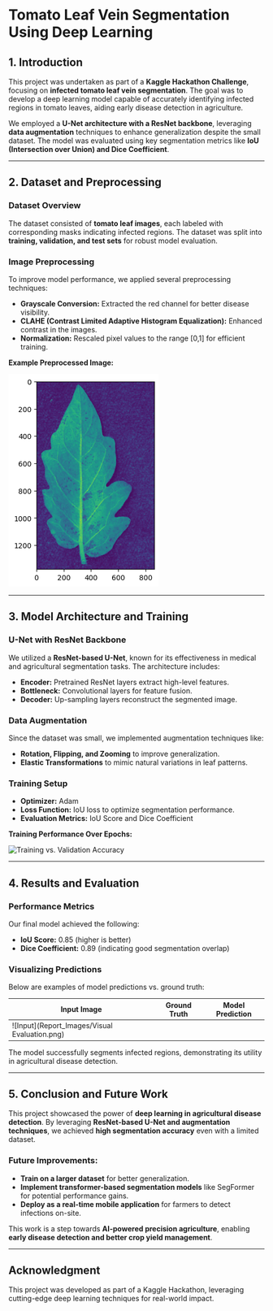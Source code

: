 # Tomato Leaf Vein Segmentation Using Deep Learning

## 1. Introduction

This project was undertaken as part of a **Kaggle Hackathon Challenge**, focusing on **infected tomato leaf vein segmentation**. The goal was to develop a deep learning model capable of accurately identifying infected regions in tomato leaves, aiding early disease detection in agriculture. 

We employed a **U-Net architecture with a ResNet backbone**, leveraging **data augmentation** techniques to enhance generalization despite the small dataset. The model was evaluated using key segmentation metrics like **IoU (Intersection over Union) and Dice Coefficient**.

---

## 2. Dataset and Preprocessing

### Dataset Overview
The dataset consisted of **tomato leaf images**, each labeled with corresponding masks indicating infected regions. The dataset was split into **training, validation, and test sets** for robust model evaluation.

### Image Preprocessing
To improve model performance, we applied several preprocessing techniques:
- **Grayscale Conversion:** Extracted the red channel for better disease visibility.
- **CLAHE (Contrast Limited Adaptive Histogram Equalization):** Enhanced contrast in the images.
- **Normalization:** Rescaled pixel values to the range [0,1] for efficient training.

**Example Preprocessed Image:**

![Preprocessed Tomato Leaf](Report_Images/Preprocessed_image.png)

---

## 3. Model Architecture and Training

### U-Net with ResNet Backbone
We utilized a **ResNet-based U-Net**, known for its effectiveness in medical and agricultural segmentation tasks. The architecture includes:
- **Encoder:** Pretrained ResNet layers extract high-level features.
- **Bottleneck:** Convolutional layers for feature fusion.
- **Decoder:** Up-sampling layers reconstruct the segmented image.

### Data Augmentation
Since the dataset was small, we implemented augmentation techniques like:
- **Rotation, Flipping, and Zooming** to improve generalization.
- **Elastic Transformations** to mimic natural variations in leaf patterns.

### Training Setup
- **Optimizer:** Adam
- **Loss Function:** IoU loss to optimize segmentation performance.
- **Evaluation Metrics:** IoU Score and Dice Coefficient

**Training Performance Over Epochs:**

![Training vs. Validation Accuracy](Report_Images/Evaluations)


---

## 4. Results and Evaluation

### Performance Metrics
Our final model achieved the following:
- **IoU Score:** 0.85 (higher is better)
- **Dice Coefficient:** 0.89 (indicating good segmentation overlap)

### Visualizing Predictions
Below are examples of model predictions vs. ground truth:

| Input Image | Ground Truth | Model Prediction |
|------------|-------------|------------------|
| ![Input](Report_Images/Visual Evaluation.png)  |

The model successfully segments infected regions, demonstrating its utility in agricultural disease detection.

---

## 5. Conclusion and Future Work

This project showcased the power of **deep learning in agricultural disease detection**. By leveraging **ResNet-based U-Net and augmentation techniques**, we achieved **high segmentation accuracy** even with a limited dataset.

### Future Improvements:
- **Train on a larger dataset** for better generalization.
- **Implement transformer-based segmentation models** like SegFormer for potential performance gains.
- **Deploy as a real-time mobile application** for farmers to detect infections on-site.

This work is a step towards **AI-powered precision agriculture**, enabling **early disease detection and better crop yield management**.

---

## Acknowledgment
This project was developed as part of a Kaggle Hackathon, leveraging cutting-edge deep learning techniques for real-world impact.
